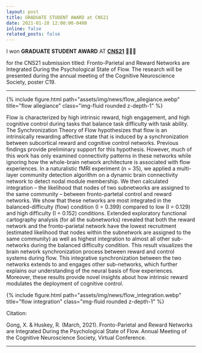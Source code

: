 ```yaml
---
layout: post
title: GRADUATE STUDENT AWARD at CNS21
date: 2021-01-28 12:00:00-0400
inline: false
related_posts: false
---
```


I won **GRADUATE STUDENT AWARD** AT [**CNS21**](https://www.cogneurosociety.org/) 🎉🎉🎉

for the CNS21 submission titled: Fronto-Parietal and Reward Networks are Integrated During the Psychological State of Flow. The research will be presented during the annual meeting of the Cognitive Neuroscience Society, poster C19. 

***
{% include figure.html path="assets/img/news/flow_allegiance.webp" title="flow allegiance" class="img-fluid rounded z-depth-1" %}

Flow is characterized by high intrinsic reward, high engagement, and high cognitive control during tasks that balance task difficulty with task ability. The Synchronization Theory of Flow hypothesizes that flow is an intrinsically rewarding affective state that is induced by a synchronization between subcortical reward and cognitive control networks. Previous findings provide preliminary support for this hypothesis. However, much of this work has only examined connectivity patterns in these networks while ignoring how the whole-brain network architecture is associated with flow experiences. In a naturalistic fMRI experiment (n = 35), we applied a multi-layer community detection algorithm on a dynamic brain connectivity network to detect nodal module membership. We then calculated integration – the likelihood that nodes of two subnetworks are assigned to the same community – between fronto-partetal control and reward networks. We show that these networks are most integrated in the balanced-difficulty (flow) condition (I = 0.399) compared to low (I = 0.129) and high difficulty (I = 0.152) conditions. Extended exploratory functional cartography analysis (for all the subnetworks) revealed that both the reward network and the fronto-parietal network have the lowest recruitment (estimated likelihood that nodes within the subnetwork are assigned to the same community) as well as highest integration to almost all other sub-networks during the balanced difficulty condition. This result visualizes the brain network synchronization process between reward and control systems during flow. This integrative synchronization between the two networks extends to and engages other sub-networks, which further explains our understanding of the neural basis of flow experiences. Moreover, these results provide novel insights about how intrinsic reward modulates the deployment of cognitive control.

{% include figure.html path="assets/img/news/flow_integration.webp" title="flow integration" class="img-fluid rounded z-depth-1" %}

Citation:

Gong, X. & Huskey, R. (March, 2021). Fronto-Parietal and Reward Networks are Integrated During the Psychological State of Flow. Annual Meeting of the Cognitive Neuroscience Society, Virtual Conference.

***

